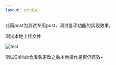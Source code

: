 ```yaml
---
layout: single
---
```


此篇post为测试专用post，测试各项功能的实现效果。

测试本地上传文件

![test](/assets/image/2023_7_28.jpg)

测试GitHub仓库名更改之后本地操作是否仍有效~
